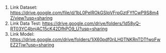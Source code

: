 1. Link Dataset: https://drive.google.com/file/d/1bL0PelROkGSIpVFrpGztFYfCwP9S8m4Z/view?usp=sharing
2. Link Data Test: https://drive.google.com/drive/folders/1d58yQ-RT03YC4bnjAC15cK42DfhPO9_U?usp=sharing
3. Link Model: https://drive.google.com/drive/folders/1iX60pdf0riLH0TNKRnTDTfwoFwEZ2Tjw?usp=sharing
